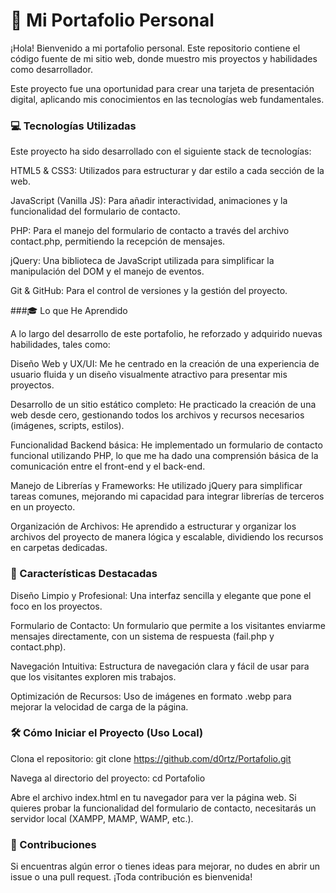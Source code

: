 # 🚀 Mi Portafolio Personal

¡Hola! Bienvenido a mi portafolio personal. Este repositorio contiene el código fuente de mi sitio web, donde muestro mis proyectos y habilidades como desarrollador.

Este proyecto fue una oportunidad para crear una tarjeta de presentación digital, aplicando mis conocimientos en las tecnologías web fundamentales.

### 💻 Tecnologías Utilizadas

Este proyecto ha sido desarrollado con el siguiente stack de tecnologías:

HTML5 & CSS3: Utilizados para estructurar y dar estilo a cada sección de la web.

JavaScript (Vanilla JS): Para añadir interactividad, animaciones y la funcionalidad del formulario de contacto.

PHP: Para el manejo del formulario de contacto a través del archivo contact.php, permitiendo la recepción de mensajes.

jQuery: Una biblioteca de JavaScript utilizada para simplificar la manipulación del DOM y el manejo de eventos.

Git & GitHub: Para el control de versiones y la gestión del proyecto.

###🎓 Lo que He Aprendido

A lo largo del desarrollo de este portafolio, he reforzado y adquirido nuevas habilidades, tales como:

Diseño Web y UX/UI: Me he centrado en la creación de una experiencia de usuario fluida y un diseño visualmente atractivo para presentar mis proyectos.

Desarrollo de un sitio estático completo: He practicado la creación de una web desde cero, gestionando todos los archivos y recursos necesarios (imágenes, scripts, estilos).

Funcionalidad Backend básica: He implementado un formulario de contacto funcional utilizando PHP, lo que me ha dado una comprensión básica de la comunicación entre el front-end y el back-end.

Manejo de Librerías y Frameworks: He utilizado jQuery para simplificar tareas comunes, mejorando mi capacidad para integrar librerías de terceros en un proyecto.

Organización de Archivos: He aprendido a estructurar y organizar los archivos del proyecto de manera lógica y escalable, dividiendo los recursos en carpetas dedicadas.

### 🌟 Características Destacadas

Diseño Limpio y Profesional: Una interfaz sencilla y elegante que pone el foco en los proyectos.

Formulario de Contacto: Un formulario que permite a los visitantes enviarme mensajes directamente, con un sistema de respuesta (fail.php y contact.php).

Navegación Intuitiva: Estructura de navegación clara y fácil de usar para que los visitantes exploren mis trabajos.

Optimización de Recursos: Uso de imágenes en formato .webp para mejorar la velocidad de carga de la página.

### 🛠️ Cómo Iniciar el Proyecto (Uso Local)

Clona el repositorio:
git clone https://github.com/d0rtz/Portafolio.git

Navega al directorio del proyecto:
cd Portafolio

Abre el archivo index.html en tu navegador para ver la página web. Si quieres probar la funcionalidad del formulario de contacto, necesitarás un servidor local (XAMPP, MAMP, WAMP, etc.).

### 🤝 Contribuciones
Si encuentras algún error o tienes ideas para mejorar, no dudes en abrir un issue o una pull request. ¡Toda contribución es bienvenida!
